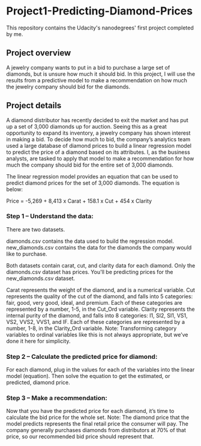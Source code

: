 # Project1-Predicting-Diamond-Prices
This repository contains the Udacity's nanodegrees' first project completed by me.

## Project overview
A jewelry company wants to put in a bid to purchase a large set of diamonds, but is unsure how much it should bid. In this project, I will use the results from a predictive model to make a recommendation on how much the jewelry company should bid for the diamonds.

## Project details
A diamond distributor has recently decided to exit the market and has put up a set of 3,000 diamonds up for auction. Seeing this as a great opportunity to expand its inventory, a jewelry company has shown interest in making a bid. To decide how much to bid, the company’s analytics team used a large database of diamond prices to build a linear regression model to predict the price of a diamond based on its attributes. I, as the business analysts, are tasked to apply that model to make a recommendation for how much the company should bid for the entire set of 3,000 diamonds.

The linear regression model provides an equation that can be used to predict diamond prices for the set of 3,000 diamonds. The equation is below:

Price = -5,269 + 8,413 x Carat + 158.1 x Cut + 454 x Clarity

### Step 1 – Understand the data: 

There are two datasets.

diamonds.csv contains the data used to build the regression model.
new_diamonds.csv contains the data for the diamonds the company would like to purchase.

Both datasets contain carat, cut, and clarity data for each diamond. Only the diamonds.csv dataset has prices. You'll be predicting prices for the new_diamonds.csv dataset.

Carat represents the weight of the diamond, and is a numerical variable.
Cut represents the quality of the cut of the diamond, and falls into 5 categories: fair, good, very good, ideal, and premium. Each of these categories are represented by a number, 1-5, in the Cut_Ord variable.
Clarity represents the internal purity of the diamond, and falls into 8 categories: I1, SI2, SI1, VS1, VS2, VVS2, VVS1, and IF. Each of these categories are represented by a number, 1-8, in the Clarity_Ord variable.
Note: Transforming category variables to ordinal variables like this is not always appropriate, but we’ve done it here for simplicity.

### Step 2 – Calculate the predicted price for diamond: 
For each diamond, plug in the values for each of the variables into the linear model (equation). Then solve the equation to get the estimated, or predicted, diamond price.

### Step 3 – Make a recommendation: 
Now that you have the predicted price for each diamond, it’s time to calculate the bid price for the whole set. Note: The diamond price that the model predicts represents the final retail price the consumer will pay. The company generally purchases diamonds from distributors at 70% of that price, so our recommended bid price should represent that.
